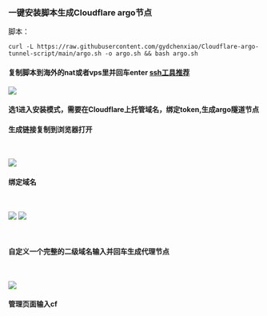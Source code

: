 ### 一键安装脚本生成Cloudflare argo节点 
脚本：
```
curl -L https://raw.githubusercontent.com/gydchenxiao/Cloudflare-argo-tunnel-script/main/argo.sh -o argo.sh && bash argo.sh
```
#### 复制脚本到海外的nat或者vps里并回车enter    [ssh工具推荐](https://tabby.sh/)
![](https://s2.loli.net/2024/08/30/DdVwnF73YlCWh81.png)


#### 选1进入安装模式，需要在Cloudflare上托管域名，绑定token,生成argo隧道节点


#### 生成链接复制到浏览器打开
<br />

![](https://s2.loli.net/2024/08/30/PKMCzLBFiblptQ6.png)

#### 绑定域名
<br />

![](https://s2.loli.net/2024/08/30/eG6EF2KS8OzMBCa.png)
![](https://s2.loli.net/2024/08/30/yNkAtCbrTUDzdPZ.png)

<br />

#### 自定义一个完整的二级域名输入并回车生成代理节点
<br />

![](https://s2.loli.net/2024/08/30/botRdiIWuSmDaqs.png)

#### 管理页面输入cf

